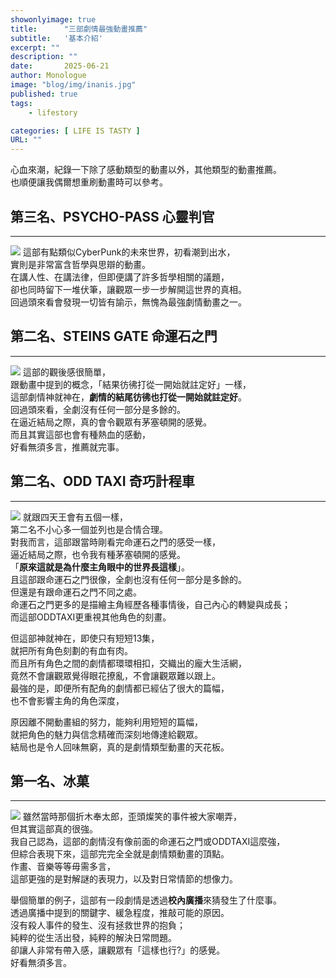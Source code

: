 ```yaml
---
showonlyimage: true
title:      "三部劇情最強動畫推薦"
subtitle:   '基本介紹'
excerpt: ""
description: ""
date:       2025-06-21
author: Monologue    
image: "blog/img/inanis.jpg"
published: true 
tags:
    - lifestory

categories: [ LIFE IS TASTY ]
URL: ""
---
```


心血來潮，紀錄一下除了感動類型的動畫以外，其他類型的動畫推薦。  
也順便讓我偶爾想重刷動畫時可以參考。  


## 第三名、PSYCHO-PASS 心靈判官
***
![](https://img.buzzfeed.com/buzzfeed-static/static/2023-06/22/4/asset/b83da7ca2c02/sub-buzz-2119-1687409213-1.jpg)
這部有點類似CyberPunk的未來世界，初看潮到出水，  
實則是非常富含哲學與思辯的動畫。  
在講人性、在講法律，但即便講了許多哲學相關的議題，  
卻也同時留下一堆伏筆，讓觀眾一步一步解開這世界的真相。  
回過頭來看會發現一切皆有諭示，無愧為最強劇情動畫之一。  
  
## 第二名、STEINS GATE 命運石之門
***
![](https://www.gamingtalker.it/wp-content/uploads/2022/08/steins-gate-banner.jpg)
這部的觀後感很簡單，  
跟動畫中提到的概念，「結果彷彿打從一開始就註定好」一樣，  
這部劇情神就神在，**劇情的結尾彷彿也打從一開始就註定好**。  
回過頭來看，全劇沒有任何一部分是多餘的。  
在逼近結局之際，真的會令觀眾有茅塞頓開的感覺。  
而且其實這部也會有種熱血的感動，  
好看無須多言，推薦就完事。  

## 第二名、ODD TAXI 奇巧計程車
***
![](https://images-na.ssl-images-amazon.com/images/I/81Zoj-wr3AS._RI_.jpg)
就跟四天王會有五個一樣，  
第二名不小心多一個並列也是合情合理。  
對我而言，這部跟當時剛看完命運石之門的感受一樣，  
逼近結局之際，也令我有種茅塞頓開的感覺。  
「**原來這就是為什麼主角眼中的世界長這樣**」。  
且這部跟命運石之門很像，全劇也沒有任何一部分是多餘的。  
但還是有跟命運石之門不同之處。  
命運石之門更多的是描繪主角經歷各種事情後，自己內心的轉變與成長；  
而這部ODDTAXI更重視其他角色的刻畫。  
  
但這部神就神在，即使只有短短13集，  
就把所有角色刻劃的有血有肉。  
而且所有角色之間的劇情都環環相扣，交織出的龐大生活網，  
竟然不會讓觀眾覺得眼花撩亂，不會讓觀眾難以跟上。  
最強的是，即便所有配角的劇情都已經佔了很大的篇幅，  
也不會影響主角的角色深度，  
  
原因離不開動畫組的努力，能夠利用短短的篇幅，  
就把角色的魅力與信念精確而深刻地傳達給觀眾。  
結局也是令人回味無窮，真的是劇情類型動畫的天花板。  
## 第一名、冰菓
***
![](https://wallpapercave.com/wp/wp6470707.jpg)
雖然當時那個折木奉太郎，歪頭燦笑的事件被大家嘲弄，  
但其實這部真的很強。  
我自己認為，這部的劇情沒有像前面的命運石之門或ODDTAXI這麼強，  
但綜合表現下來，這部完完全全就是劇情類動畫的頂點。  
作畫、音樂等等毋需多言，  
這部更強的是對解謎的表現力，以及對日常情節的想像力。  
  
舉個簡單的例子，這部有一段劇情是透過**校內廣播**來猜發生了什麼事。  
透過廣播中提到的關鍵字、緩急程度，推敲可能的原因。  
沒有殺人事件的發生、沒有拯救世界的抱負；  
純粹的從生活出發，純粹的解決日常問題。  
卻讓人非常有帶入感，讓觀眾有「這樣也行?」的感覺。  
好看無須多言。  

<!--more-->
